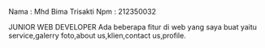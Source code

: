 Nama : Mhd Bima Trisakti
Npm  : 212350032

JUNIOR WEB DEVELOPER
Ada beberapa fitur di web yang saya buat yaitu service,galerry foto,about us,klien,contact us,profile. 
